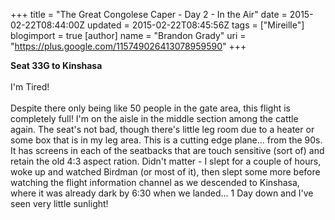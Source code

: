 +++
title = "The Great Congolese Caper - Day 2 - In the Air"
date = 2015-02-22T08:44:00Z
updated = 2015-02-22T08:45:56Z
tags = ["Mireille"]
blogimport = true 
[author]
	name = "Brandon Grady"
	uri = "https://plus.google.com/115749026413078959590"
+++

<b>Seat 33G to Kinshasa</b><br /><br />I'm Tired!<br /><br />Despite there only being like 50 people in the gate area, this flight is completely full! I'm on the aisle in the middle section among the cattle again. The seat's not bad, though there's little leg room due to a heater or some box that is in my leg area. This is a cutting edge plane... from the 90s. It has screens in each of the seatbacks that are touch sensitive (sort of) and retain the old 4:3 aspect ration. Didn't matter - I slept for a couple of hours, woke up and watched Birdman (or most of it), then slept some more before watching the flight information channel as we descended to Kinshasa, where it was already dark by 6:30 when we landed… 1 Day down and I've seen very little sunlight!

